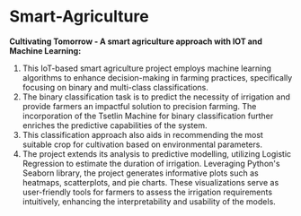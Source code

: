 # Smart-Agriculture
**Cultivating Tomorrow - A smart agriculture approach with IOT and Machine Learning:**
1. This IoT-based smart agriculture project employs machine learning algorithms to enhance decision-making in farming
practices, specifically focusing on binary and multi-class classifications.
2. The binary classification task is to predict the necessity of irrigation and provide farmers an impactful solution to precision
farming. The incorporation of the Tsetlin Machine for binary classification further enriches the predictive capabilities of the
system.
3. This classification approach also aids in recommending the most suitable crop for cultivation based on environmental
parameters.
4. The project extends its analysis to predictive modelling, utilizing Logistic Regression to estimate the duration of irrigation.
Leveraging Python's Seaborn library, the project generates informative plots such as heatmaps, scatterplots, and pie charts.
These visualizations serve as user-friendly tools for farmers to assess the irrigation requirements intuitively, enhancing the
interpretability and usability of the models.
